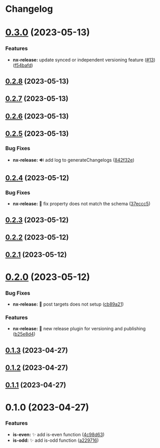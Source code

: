 # Changelog
# [0.3.0](https://github.com/guysenpai/integrated-monorepo/compare/0.2.8...0.3.0) (2023-05-13)


### Features

* **nx-release:** update synced or independent versioning feature ([#13](https://github.com/guysenpai/integrated-monorepo/issues/13)) ([f54bafd](https://github.com/guysenpai/integrated-monorepo/commit/f54bafd84c2ce07ce19f3e94e2c5a710955cddb9))



## [0.2.8](https://github.com/guysenpai/integrated-monorepo/compare/0.2.7...0.2.8) (2023-05-13)



## [0.2.7](https://github.com/guysenpai/integrated-monorepo/compare/0.2.6...0.2.7) (2023-05-13)



## [0.2.6](https://github.com/guysenpai/integrated-monorepo/compare/0.2.5...0.2.6) (2023-05-13)



## [0.2.5](https://github.com/guysenpai/integrated-monorepo/compare/0.2.4...0.2.5) (2023-05-13)


### Bug Fixes

* **nx-release:** 🔊 add log to generateChangelogs ([842f32e](https://github.com/guysenpai/integrated-monorepo/commit/842f32e10ab35b2e7c3e6e9ba600ca037a0d5390))



## [0.2.4](https://github.com/guysenpai/integrated-monorepo/compare/0.2.3...0.2.4) (2023-05-12)


### Bug Fixes

* **nx-release:** 🐛 fix property does not match the schema ([37eccc5](https://github.com/guysenpai/integrated-monorepo/commit/37eccc59a0b2740891faad54aa0cfb351e84e766))



## [0.2.3](https://github.com/guysenpai/integrated-monorepo/compare/0.2.2...0.2.3) (2023-05-12)



## [0.2.2](https://github.com/guysenpai/integrated-monorepo/compare/0.2.1...0.2.2) (2023-05-12)



## [0.2.1](https://github.com/guysenpai/integrated-monorepo/compare/0.2.0...0.2.1) (2023-05-12)



# [0.2.0](https://github.com/guysenpai/integrated-monorepo/compare/0.1.3...0.2.0) (2023-05-12)


### Bug Fixes

* **nx-release:** 🐛 post targets does not setup ([cb89a21](https://github.com/guysenpai/integrated-monorepo/commit/cb89a21596102d5f13555babd6ded3f66e4111f5))


### Features

* **nx-release:** 🎉 new release plugin for versioning and publishing ([b25e8d4](https://github.com/guysenpai/integrated-monorepo/commit/b25e8d4c57b131804a3385448715f9d3628f1e0c))



## [0.1.3](https://github.com/guysenpai/integrated-monorepo/compare/0.1.2...0.1.3) (2023-04-27)



## [0.1.2](https://github.com/guysenpai/integrated-monorepo/compare/0.1.1...0.1.2) (2023-04-27)



## [0.1.1](https://github.com/guysenpai/integrated-monorepo/compare/0.1.0...0.1.1) (2023-04-27)



# 0.1.0 (2023-04-27)


### Features

* **is-even:** :sparkles: add is-even function ([4c98d63](https://github.com/guysenpai/integrated-monorepo/commit/4c98d63bfd59db3484423a01ece40ea8d50913c5))
* **is-odd:** :sparkles: add is-odd function ([a229716](https://github.com/guysenpai/integrated-monorepo/commit/a22971632cc5e4c46c0d254e50a878b2e73a82c8))

